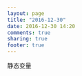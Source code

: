 ```yaml
---
layout: page
title: "2016-12-30"
date: 2016-12-30 14:20
comments: true
sharing: true
footer: true
---
```


静态变量
